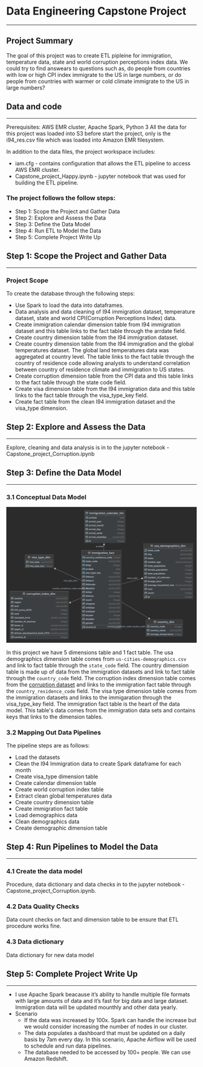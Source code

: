 # Data Engineering Capstone Project

-----------------

## Project Summary
The goal of this project was to create ETL pipleine for immigration, temperature data, state and world corruption perceptions index data. We could try to find answears to questions such as, do people from countries with low or high CPI index immigrate to the US in large numbers, or do people from countries with warmer or cold climate immigrate to the US in large numbers?
## Data and code

-------------------
Prerequisites: AWS EMR cluster, Apache Spark, Python 3 All the data for this project was loaded into S3 before start the project, only is the i94_res.csv file which was loaded into Amazon EMR filesystem.

In addition to the data files, the project workspace includes:

- iam.cfg - contains configuration that allows the ETL pipeline to access AWS EMR cluster.
- Capstone_project_Happy.ipynb - jupyter notebook that was used for building the ETL pipeline.

### The project follows the follow steps:
- Step 1: Scope the Project and Gather Data
- Step 2: Explore and Assess the Data
- Step 3: Define the Data Model
- Step 4: Run ETL to Model the Data
- Step 5: Complete Project Write Up

## Step 1: Scope the Project and Gather Data

--------
### Project Scope

To create the database through the following steps:
- Use Spark to load the data into dataframes.
- Data analysis and data cleaning of I94 immigration dataset, temperature dataset, state and world CPI(Corruption Perceptions Index) data.
- Create immigration calendar dimension table from I94 immigration dataset and this table links to the fact table through the arrdate field.
- Create country dimension table from the I94 immigration dataset.
- Create country dimension table from the I94 immigration and the global temperatures dataset. The global land temperatures data was aggregated at country level. The table links to the fact table through the country of residence code allowing analysts to understand correlation between country of residence climate and immigration to US states.
- Create corruption dimension table from the CPI data and this table links to the fact table through the state code field.
- Create visa dimension table from the I94 immigration data and this table links to the fact table through the visa_type_key field.
- Create fact table from the clean I94 immigration dataset and the visa_type dimension.

## Step 2: Explore and Assess the Data

----
Explore, cleaning and data analysis is in to the jupyter notebook - Capstone_project_Corruption.ipynb

## Step 3: Define the Data Model

-----
### 3.1 Conceptual Data Model
![](image/data_model_diagram.png)

In this project we have 5 dimensions table and 1 fact table. 
The usa demographics dimension table comes from `us-cities-demographics.csv` 
and link to fact table through the `state_code` field. 
The country dimension table is made up of data from the immigration datasets and link to fact table through the `country_code` field. 
The corruption index dimension table comes from the [corruption dataset](https://www.kaggle.com/datasets/jeegarmaru/corruption-perceptions-index-for-10-years?resource=download&select=CPI_2019_final_dataset.csv) 
and links to the immigration fact table through the `country_residence_code` field. 
The visa type dimension table comes from the immigration datasets and links to the immigaration through the visa_type_key field. 
The immigration fact table is the heart of the data model. 
This table's data comes from the immigration data sets and contains keys that links to the dimension tables.

### 3.2 Mapping Out Data Pipelines
The pipeline steps are as follows:
- Load the datasets
- Clean the I94 Immigration data to create Spark dataframe for each month
- Create visa_type dimension table
- Create calendar dimension table
- Create world corruption index table
- Extract clean global temperatures data
- Create country dimension table
- Create immigration fact table
- Load demographics data
- Clean demographics data
- Create demographic dimension table

## Step 4: Run Pipelines to Model the Data

-----------
### 4.1 Create the data model
Procedure, data dictionary and data checks in to the jupyter notebook - Capstone_project_Corruption.ipynb.

### 4.2 Data Quality Checks
Data count checks on fact and dimension table to be ensure that ETL procedure works fine.

### 4.3 Data dictionary
Data dictionary for new data model

## Step 5: Complete Project Write Up

------
- I use Apache Spark beacause it’s ability to handle multiple file formats with large amounts of data and it’s fast for big data and large dataset. Immigration data will be updated mounthly and other data yearly.
- Scenario
  - If the data was increased by 100x.
  Spark can handle the increase but we would consider increasing the number of nodes in our cluster.
  - The data populates a dashboard that must be updated on a daily basis by 7am every day.
In this scenario, Apache Airflow will be used to schedule and run data pipelines.
  - The database needed to be accessed by 100+ people.
We can use Amazon Redshift.
